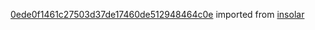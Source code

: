 [0ede0f1461c27503d37de17460de512948464c0e](https://github.com/insolar/insolar/commit/0ede0f1461c27503d37de17460de512948464c0e) imported from [insolar](https://github.com/insolar/insolar)
